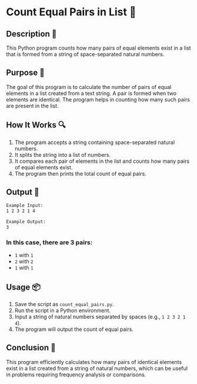 # Count Equal Pairs in List 📝

## Description 📝

This Python program counts how many pairs of equal elements exist in a list that is formed from a string of space-separated natural numbers.

## Purpose 🎯

The goal of this program is to calculate the number of pairs of equal elements in a list created from a text string. A pair is formed when two elements are identical. The program helps in counting how many such pairs are present in the list.

## How It Works 🔍

1. The program accepts a string containing space-separated natural numbers.
2. It splits the string into a list of numbers.
3. It compares each pair of elements in the list and counts how many pairs of equal elements exist.
4. The program then prints the total count of equal pairs.

## Output 📜

```bash
Example Input:
1 2 3 2 1 4

Example Output:
3
```

### In this case, there are 3 pairs:

-   `1` with `1`
-   `2` with `2`
-   `1` with `1`

## Usage 📦

1. Save the script as `count_equal_pairs.py`.
2. Run the script in a Python environment.
3. Input a string of natural numbers separated by spaces (e.g., `1 2 3 2 1 4`).
4. The program will output the count of equal pairs.

## Conclusion 🚀

This program efficiently calculates how many pairs of identical elements exist in a list created from a string of natural numbers, which can be useful in problems requiring frequency analysis or comparisons.
